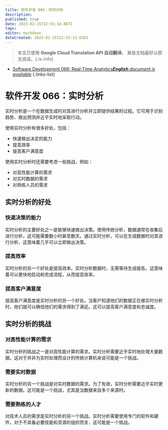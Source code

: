 ```yaml
---
title: 软件开发 066：实时分析
description: 
published: true
date: 2023-02-15T22:55:14.807Z
tags: 
editor: markdown
dateCreated: 2023-02-15T22:55:13.038Z
---
```


> 本文已使用 **Google Cloud Translation API 自动翻译**。
某些文档最好以原文阅读。{.is-info}



- [Software Development 066: Real-Time Analytics***English** document is available*](/en/Knowledge-base/Software-Development/Learning/software-development-066-real-time-analytics)
{.links-list}


# 软件开发 066：实时分析

实时分析是一个在数据生成时对其进行分析并立即提供结果的过程。它可用于识别趋势、做出预测并近乎实时地采取行动。

使用实时分析有很多好处，包括：

- 快速做出决定的能力
- 提高效率
- 提高客户满意度

使用实时分析时还需要考虑一些挑战，例如：

- 对高性能计算的需求
- 对实时数据的需求
- 对熟练人员的需求

## 实时分析的好处

### 快速决策的能力

实时分析的主要好处之一是能够快速做出决策。使用传统分析，数据通常在收集后进行分析，这可能需要数小时甚至数天。通过实时分析，可以在生成数据时对其进行分析，这意味着几乎可以立即做出决策。

### 提高效率

实时分析的另一个好处是提高效率。实时分析数据时，无需等待生成报告。这意味着可以更快地启动和完成流程，从而提高效率。

### 提高客户满意度

提高客户满意度是实时分析的另一个好处。当客户知道他们的数据正在被实时分析时，他们就可以确信他们的需求得到了满足。这可以提高客户满意度和忠诚度。

## 实时分析的挑战

### 对高性能计算的需求

实时分析的挑战之一是对高性能计算的需求。实时分析需要近乎实时地处理大量数据。这对于并非为实时处理而设计的传统计算机来说可能是一个挑战。

### 需要实时数据

实时分析的另一个挑战是对实时数据的需求。为了有效，实时分析需要近乎实时更新的数据。这可能是一个挑战，尤其是当数据来自多个来源时。

### 需要熟练的人才

对技术人员的需求是实时分析的另一个挑战。实时分析需要使用专门的软件和硬件。对于不具备必要技能和资源的组织而言，这可能是一个挑战。